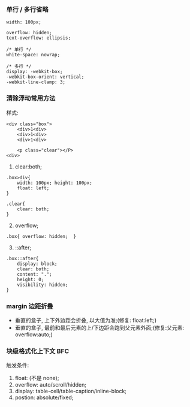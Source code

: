 ### 单行 / 多行省略
```
width: 100px;

overflow: hidden;
text-overflow: ellipsis;

/* 单行 */
white-space: nowrap;

/* 多行 */
display: -webkit-box;
-webkit-box-orient: vertical;
-webkit-line-clamp: 3;
```


### 清除浮动常用方法
样式:
```
<div class="box">
    <div>1<div>
    <div>1<div>
    <div>1<div>

    <p class="clear"></P>
<div>
```

1. clear:both;
```
.box>div{
    width: 100px; height: 100px;
    float: left;
}

.clear{
    clear: both;
}
```

2. overflow;
```
.box{ overflow: hidden;  }
```

3. ::after;
```
.box::after{
    display: block;
    clear: both;
    content: ".";
    height: 0;
    visibility: hidden;
}
```


### margin 边距折叠
* 垂直的盒子, 上下外边距会折叠, 以大值为准;(修复: float:left;)
* 垂直的盒子, 最前和最后元素的上/下边距会跑到父元素外面;(修复:父元素: overflow:auto;)


### 块级格式化上下文 BFC
触发条件:
1. float: (不是 none);
2. overflow: auto/scroll/hidden;
3. display: table-cell/table-caption/inline-block;
4. postion: absolute/fixed;